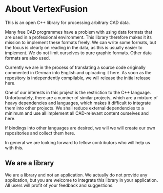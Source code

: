 About VertexFusion
==================

This is an open C++ library for processing arbitrary CAD data. 

Many free CAD programmes have a problem with using data formats that are used in a professional
environment. This library therefore makes it its mission to implement these formats freely. We 
can write some formats, but the focus is clearly on reading in the data, as this is usually easier
to implement. We do not limit ourselves to pure graphic formats. Other data formats are also used.

Currently we are in the process of translating a source code originally commented in German into 
English and uploading it here. As soon as the repository is independently compilable, we will release
the initial release here.

One of our interests in this project is the restriction to the C++ language. Unfortunately, there 
are a number of similar projects, which are a mixture of heavy dependencies and languages, which makes
it difficult to integrate them into other projects. We shall reduce external dependencies to a minimum 
and use all implement all CAD-relevant content ourselves and here.

If bindings into other languages are desired, we will we will create our own repositories and collect
them here. 

In general we are looking forward to fellow contributors who will help us with this.

We are a library
----------------

We are a library and not an application. We actually do not provide any application, but you
are welcome to integrate this library in your application. All users will profit of your
feedback and suggestions.
